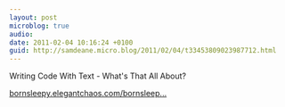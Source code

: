 ```yaml
---
layout: post
microblog: true
audio: 
date: 2011-02-04 10:16:24 +0100
guid: http://samdeane.micro.blog/2011/02/04/t33453809023987712.html
---
```

Writing Code With Text - What's That All About?

[bornsleepy.elegantchaos.com/bornsleep...](http://bornsleepy.elegantchaos.com/bornsleepy/writing-code-text-whats-all-about)

